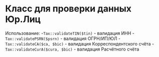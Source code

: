 Класс для проверки данных Юр.Лиц
===================

Использование:
-`Tax::validateTIN($tin)` - валидация ИНН
-`Tax::validatePSRN($psrn)` - валидация ОГРН/ИП/ЮЛ
-`Tax::validateCA($ca, $bic)` - валидация Корреспондентского счёта
-`Tax::validateCurA($cura, $bic)` - валидация Расчётного счёта
